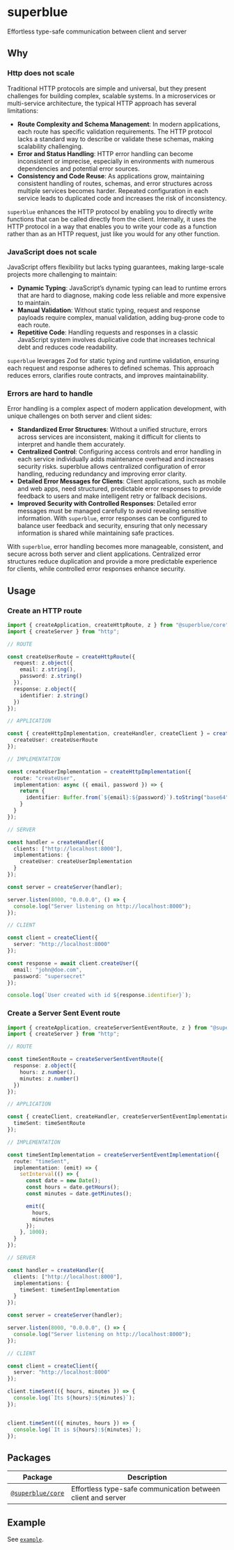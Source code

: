 # superblue

Effortless type-safe communication between client and server

## Why

### Http does not scale

Traditional HTTP protocols are simple and universal, but they present challenges for building complex, scalable systems. In a microservices or multi-service architecture, the typical HTTP approach has several limitations:

- **Route Complexity and Schema Management**: In modern applications, each route has specific validation requirements. The HTTP protocol lacks a standard way to describe or validate these schemas, making scalability challenging.
- **Error and Status Handling**: HTTP error handling can become inconsistent or imprecise, especially in environments with numerous dependencies and potential error sources.
- **Consistency and Code Reuse**: As applications grow, maintaining consistent handling of routes, schemas, and error structures across multiple services becomes harder. Repeated configuration in each service leads to duplicated code and increases the risk of inconsistency.

`superblue` enhances the HTTP protocol by enabling you to directly write functions that can be called directly from the client. Internally, it uses the HTTP protocol in a way that enables you to write your code as a function rather than as an HTTP request, just like you would for any other function.

### JavaScript does not scale

JavaScript offers flexibility but lacks typing guarantees, making large-scale projects more challenging to maintain:

- **Dynamic Typing**: JavaScript’s dynamic typing can lead to runtime errors that are hard to diagnose, making code less reliable and more expensive to maintain.
- **Manual Validation**: Without static typing, request and response payloads require complex, manual validation, adding bug-prone code to each route.
- **Repetitive Code**: Handling requests and responses in a classic JavaScript system involves duplicative code that increases technical debt and reduces code readability.

`superblue` leverages Zod for static typing and runtime validation, ensuring each request and response adheres to defined schemas. This approach reduces errors, clarifies route contracts, and improves maintainability.

### Errors are hard to handle

Error handling is a complex aspect of modern application development, with unique challenges on both server and client sides:

- **Standardized Error Structures**: Without a unified structure, errors across services are inconsistent, making it difficult for clients to interpret and handle them accurately.
- **Centralized Control**: Configuring access controls and error handling in each service individually adds maintenance overhead and increases security risks. superblue allows centralized configuration of error handling, reducing redundancy and improving error clarity.
- **Detailed Error Messages for Clients**: Client applications, such as mobile and web apps, need structured, predictable error responses to provide feedback to users and make intelligent retry or fallback decisions.
- **Improved Security with Controlled Responses**: Detailed error messages must be managed carefully to avoid revealing sensitive information. With `superblue`, error responses can be configured to balance user feedback and security, ensuring that only necessary information is shared while maintaining safe practices.

With `superblue`, error handling becomes more manageable, consistent, and secure across both server and client applications. Centralized error structures reduce duplication and provide a more predictable experience for clients, while controlled error responses enhance security.

## Usage

### Create an HTTP route

```typescript
import { createApplication, createHttpRoute, z } from "@superblue/core";
import { createServer } from "http";

// ROUTE

const createUserRoute = createHttpRoute({
  request: z.object({
    email: z.string(),
    password: z.string()
  }),
  response: z.object({
    identifier: z.string()
  })
});

// APPLICATION

const { createHttpImplementation, createHandler, createClient } = createApplication({
  createUser: createUserRoute
});

// IMPLEMENTATION

const createUserImplementation = createHttpImplementation({
  route: "createUser",
  implementation: async ({ email, password }) => {
    return {
      identifier: Buffer.from(`${email}:${password}`).toString("base64")
    }
  }
});

// SERVER

const handler = createHandler({
  clients: ["http://localhost:8000"],
  implementations: {
    createUser: createUserImplementation
  }
});

const server = createServer(handler);

server.listen(8000, "0.0.0.0", () => {
  console.log("Server listening on http://localhost:8000");
});

// CLIENT

const client = createClient({
  server: "http://localhost:8000"
});

const response = await client.createUser({
  email: "john@doe.com",
  password: "supersecret"
});

console.log(`User created with id ${response.identifier}`);
```

### Create a Server Sent Event route

```typescript
import { createApplication, createServerSentEventRoute, z } from "@superblue/core"
import { createServer } from "http";

// ROUTE

const timeSentRoute = createServerSentEventRoute({
  response: z.object({
    hours: z.number(),
    minutes: z.number()
  })
});

// APPLICATION

const { createClient, createHandler, createServerSentEventImplementation } = createApplication({
  timeSent: timeSentRoute
});

// IMPLEMENTATION

const timeSentImplementation = createServerSentEventImplementation({
  route: "timeSent",
  implementation: (emit) => {
    setInterval(() => {
      const date = new Date();
      const hours = date.getHours();
      const minutes = date.getMinutes();

      emit({
        hours,
        minutes
      });
    }, 1000);
  }
});

// SERVER

const handler = createHandler({
  clients: ["http://localhost:8000"],
  implementations: {
    timeSent: timeSentImplementation
  }
});

const server = createServer(handler);

server.listen(8000, "0.0.0.0", () => {
  console.log("Server listening on http://localhost:8000");
});

// CLIENT

const client = createClient({
  server: "http://localhost:8000"
});

client.timeSent(({ hours, minutes }) => {
  console.log(`Its ${hours}:${minutes}`);
});


client.timeSent(({ minutes, hours }) => {
  console.log(`It is ${hours}:${minutes}`);
});
```

## Packages

Package | Description
---|---
[`@superblue/core`](./packages/core) | Effortless type-safe communication between client and server

## Example

See [`example`](./example).